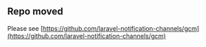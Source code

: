 ## Repo moved

Please see [https://github.com/laravel-notification-channels/gcm](https://github.com/laravel-notification-channels/gcm)
